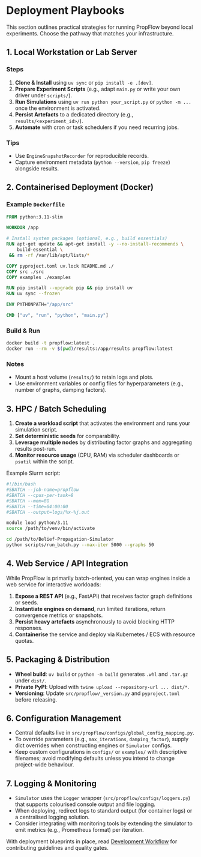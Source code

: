 # Deployment Playbooks

This section outlines practical strategies for running PropFlow beyond local experiments. Choose the pathway that matches your infrastructure.

## 1. Local Workstation or Lab Server

### Steps
1. **Clone & Install** using `uv sync` or `pip install -e .[dev]`.
2. **Prepare Experiment Scripts** (e.g., adapt `main.py` or write your own driver under `scripts/`).
3. **Run Simulations** using `uv run python your_script.py` or `python -m ...` once the environment is activated.
4. **Persist Artefacts** to a dedicated directory (e.g., `results/<experiment_id>/`).
5. **Automate** with cron or task schedulers if you need recurring jobs.

### Tips
- Use `EngineSnapshotRecorder` for reproducible records.
- Capture environment metadata (`python --version`, `pip freeze`) alongside results.

## 2. Containerised Deployment (Docker)

### Example `Dockerfile`
```dockerfile
FROM python:3.11-slim

WORKDIR /app

# Install system packages (optional, e.g., build essentials)
RUN apt-get update && apt-get install -y --no-install-recommends \
    build-essential \
 && rm -rf /var/lib/apt/lists/*

COPY pyproject.toml uv.lock README.md ./
COPY src ./src
COPY examples ./examples

RUN pip install --upgrade pip && pip install uv
RUN uv sync --frozen

ENV PYTHONPATH="/app/src"

CMD ["uv", "run", "python", "main.py"]
```

### Build & Run
```bash
docker build -t propflow:latest .
docker run --rm -v $(pwd)/results:/app/results propflow:latest
```

### Notes
- Mount a host volume (`results/`) to retain logs and plots.
- Use environment variables or config files for hyperparameters (e.g., number of graphs, damping factors).

## 3. HPC / Batch Scheduling

1. **Create a workload script** that activates the environment and runs your simulation script.
2. **Set deterministic seeds** for comparability.
3. **Leverage multiple nodes** by distributing factor graphs and aggregating results post-run.
4. **Monitor resource usage** (CPU, RAM) via scheduler dashboards or `psutil` within the script.

Example Slurm script:
```bash
#!/bin/bash
#SBATCH --job-name=propflow
#SBATCH --cpus-per-task=8
#SBATCH --mem=8G
#SBATCH --time=04:00:00
#SBATCH --output=logs/%x-%j.out

module load python/3.11
source /path/to/venv/bin/activate

cd /path/to/Belief-Propagation-Simulator
python scripts/run_batch.py --max-iter 5000 --graphs 50
```

## 4. Web Service / API Integration

While PropFlow is primarily batch-oriented, you can wrap engines inside a web service for interactive workloads:

1. **Expose a REST API** (e.g., FastAPI) that receives factor graph definitions or seeds.
2. **Instantiate engines on demand**, run limited iterations, return convergence metrics or snapshots.
3. **Persist heavy artefacts** asynchronously to avoid blocking HTTP responses.
4. **Containerise** the service and deploy via Kubernetes / ECS with resource quotas.

## 5. Packaging & Distribution

- **Wheel build**: `uv build` or `python -m build` generates `.whl` and `.tar.gz` under `dist/`.
- **Private PyPI**: Upload with `twine upload --repository-url ... dist/*`.
- **Versioning**: Update `src/propflow/_version.py` and `pyproject.toml` before releasing.

## 6. Configuration Management

- Central defaults live in `src/propflow/configs/global_config_mapping.py`.
- To override parameters (e.g., `max_iterations`, `damping_factor`), supply dict overrides when constructing engines or `Simulator` configs.
- Keep custom configurations in `configs/` or `examples/` with descriptive filenames; avoid modifying defaults unless you intend to change project-wide behaviour.

## 7. Logging & Monitoring

- `Simulator` uses the `Logger` wrapper (`src/propflow/configs/loggers.py`) that supports colourised console output and file logging.
- When deploying, redirect logs to standard output (for container logs) or a centralised logging solution.
- Consider integrating with monitoring tools by extending the simulator to emit metrics (e.g., Prometheus format) per iteration.

With deployment blueprints in place, read [Development Workflow](05_development_workflow.md) for contributing guidelines and quality gates.
